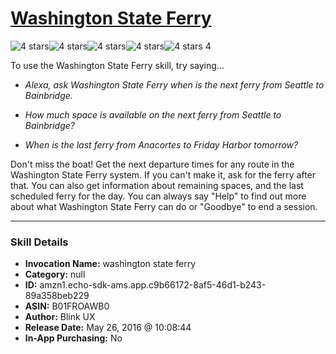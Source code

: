 # [Washington State Ferry](http://alexa.amazon.com/#skills/amzn1.echo-sdk-ams.app.c9b66172-8af5-46d1-b243-89a358beb229)
![4 stars](../../images/ic_star_black_18dp_1x.png)![4 stars](../../images/ic_star_black_18dp_1x.png)![4 stars](../../images/ic_star_black_18dp_1x.png)![4 stars](../../images/ic_star_black_18dp_1x.png)![4 stars](../../images/ic_star_border_black_18dp_1x.png) 4

To use the Washington State Ferry skill, try saying...

* *Alexa, ask Washington State Ferry when is the next ferry from Seattle to Bainbridge.*

* *How much space is available on the next ferry from Seattle to Bainbridge?*

* *When is the last ferry from Anacortes to Friday Harbor tomorrow?*

Don't miss the boat! Get the next departure times for any route in the Washington State Ferry system. If you can't make it, ask for the ferry after that. You can also get information about remaining spaces, and the last scheduled ferry for the day. You can always say "Help" to find out more about what Washington State Ferry can do or "Goodbye" to end a session.

***

### Skill Details

* **Invocation Name:** washington state ferry
* **Category:** null
* **ID:** amzn1.echo-sdk-ams.app.c9b66172-8af5-46d1-b243-89a358beb229
* **ASIN:** B01FROAWB0
* **Author:** Blink UX
* **Release Date:** May 26, 2016 @ 10:08:44
* **In-App Purchasing:** No

